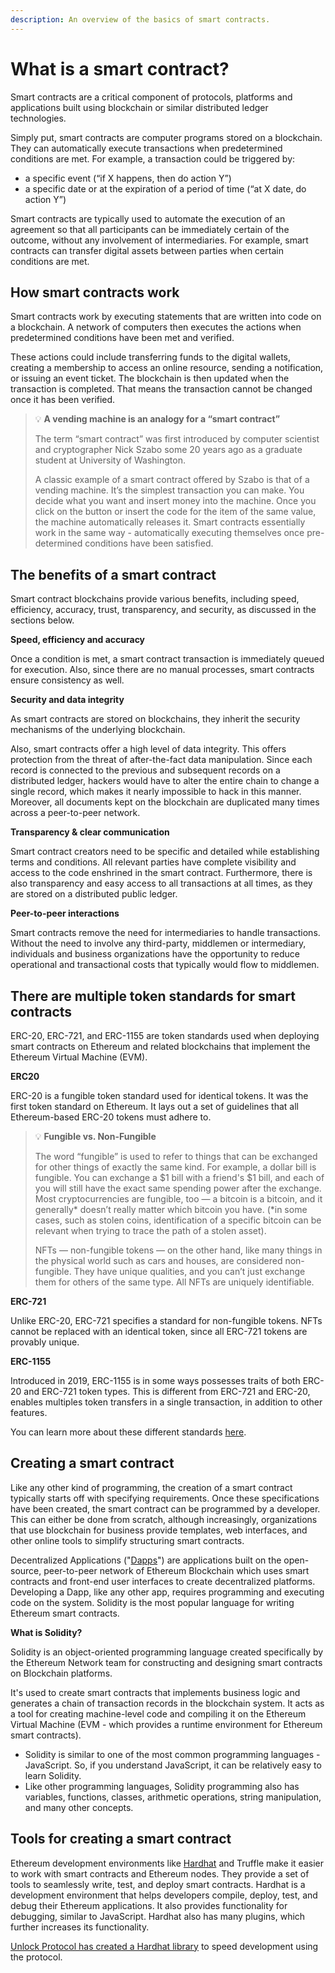 ```yaml
---
description: An overview of the basics of smart contracts.
---
```


# What is a smart contract?

Smart contracts are a critical component of protocols, platforms and applications built using blockchain or similar distributed ledger technologies. 

Simply put, smart contracts are computer programs stored on a blockchain. They can automatically execute transactions when predetermined conditions are met. For example, a transaction could be triggered by:

- a specific event (“if X happens, then do action Y”)
- a specific date or at the expiration of a period of time (“at X date, do action Y”)

Smart contracts are typically used to automate the execution of an agreement so that all participants can be immediately certain of the outcome, without any involvement of intermediaries. For example, smart contracts can transfer digital assets between parties when certain conditions are met.


## **How smart contracts work**

Smart contracts work by executing statements that are written into code on a blockchain. A network of computers then executes the actions when predetermined conditions have been met and verified. 

These actions could include transferring funds to the digital wallets, creating a membership to access an online resource, sending a notification, or issuing an event ticket. The blockchain is then updated when the transaction is completed. That means the transaction cannot be changed once it has been verified.


> 💡 **A vending machine is an analogy for a “smart contract”**
> 
> The term “smart contract” was first introduced by computer scientist and cryptographer Nick Szabo some 20 years ago as a graduate student at University of Washington.
> 
> A classic example of a smart contract offered by Szabo is that of a vending machine. It’s the simplest transaction you can make. You decide what you want and insert money into the machine. Once you click on the button or insert the code for the item of the same value, the machine automatically releases it. Smart contracts essentially work in the same way - automatically executing themselves once pre-determined conditions have been satisfied.


## **The benefits of a smart contract**

Smart contract blockchains provide various benefits, including speed, efficiency, accuracy, trust, transparency, and security, as discussed in the sections below.

**Speed, efficiency and accuracy**

Once a condition is met, a smart contract transaction is immediately queued for execution. Also, since there are no manual processes, smart contracts ensure consistency as well.

**Security and data integrity**

As smart contracts are stored on blockchains, they inherit the security mechanisms of the underlying blockchain. 

Also, smart contracts offer a high level of data integrity. This offers protection from the threat of after-the-fact data manipulation. Since each record is connected to the previous and subsequent records on a distributed ledger, hackers would have to alter the entire chain to change a single record, which makes it nearly impossible to hack in this manner. Moreover, all documents kept on the blockchain are duplicated many times across a peer-to-peer network.

**Transparency & clear communication**

Smart contract creators need to be specific and detailed while establishing terms and conditions. All relevant parties have complete visibility and access to the code enshrined in the smart contract. Furthermore, there is also transparency and easy access to all transactions at all times, as they are stored on a distributed public ledger.

**Peer-to-peer interactions**

Smart contracts remove the need for intermediaries to handle transactions. Without the need to involve any third-party, middlemen or intermediary, individuals and business organizations have the opportunity to reduce operational and transactional costs that typically would flow to middlemen.


## There are multiple token standards for smart contracts

ERC-20, ERC-721, and ERC-1155 are token standards used when deploying smart contracts on Ethereum and related blockchains that implement the Ethereum Virtual Machine (EVM). 

**ERC20**

ERC-20 is a fungible token standard used for identical tokens. It was the first token standard on Ethereum.  It lays out a set of guidelines that all Ethereum-based ERC-20 tokens must adhere to. 

> 💡 **Fungible vs. Non-Fungible**
> 
> The word “fungible” is used to refer to things that can be exchanged for other things of exactly the same kind. For example, a dollar bill is fungible. You can exchange a $1 bill with a friend's $1 bill, and each of you will still have the exact same spending power after the exchange. Most cryptocurrencies are fungible, too — a bitcoin is a bitcoin, and it generally* doesn’t really matter which bitcoin you have. (*in some cases, such as stolen coins, identification of a specific bitcoin can be relevant when trying to trace the path of a stolen asset).
> 
> NFTs — non-fungible tokens — on the other hand, like many things in the physical world such as cars and houses, are considered non-fungible. They have unique qualities, and you can’t just exchange them for others of the same type. All NFTs are uniquely identifiable.

**ERC-721**

Unlike ERC-20, ERC-721 specifies a standard for non-fungible tokens. NFTs cannot be replaced with an identical token, since all ERC-721 tokens are provably unique.

**ERC-1155**

Introduced in 2019,  ERC-1155 is in some ways possesses traits of both ERC-20 and ERC-721 token types. This is different from ERC-721 and ERC-20, enables multiples token transfers in a single transaction, in addition to other features. 

You can learn more about these different standards [here](https://www.web3.university/article/comparing-erc-721-to-erc-1155).


## Creating **a smart contract**

Like any other kind of programming, the creation of a smart contract typically starts off with specifying requirements. Once these specifications have been created, the smart contract can be programmed by a developer. This can either be done from scratch, although increasingly, organizations that use blockchain for business provide templates, web interfaces, and other online tools to simplify structuring smart contracts.

Decentralized Applications ("[Dapps](https://docs.unlock-protocol.com/basics/new-to-web3/what-is-a-decentralised-application-aka-dapp)") are applications built on the open-source, peer-to-peer network of Ethereum Blockchain which uses smart contracts and front-end user interfaces to create decentralized platforms. Developing a Dapp, like any other app, requires programming and executing code on the system. Solidity is the most popular language for writing Ethereum smart contracts. 

**What is Solidity?**

Solidity is an object-oriented programming language created specifically by the Ethereum Network team for constructing and designing smart contracts on Blockchain platforms.

It's used to create smart contracts that implements business logic and generates a chain of transaction records in the blockchain system. It acts as a tool for creating machine-level code and compiling it on the Ethereum Virtual Machine (EVM - which provides a runtime environment for Ethereum smart contracts). 

- Solidity is similar to one of the most common programming languages - JavaScript. So, if you understand JavaScript, it can be relatively easy to learn Solidity.
- Like other programming languages, Solidity programming also has variables, functions, classes, arithmetic operations, string manipulation, and many other concepts.


## **Tools for creating a smart contract**

Ethereum development environments like [Hardhat](https://hardhat.org/tutorial) and Truffle make it easier to work with smart contracts and Ethereum nodes. They provide a set of tools to seamlessly write, test, and deploy smart contracts. Hardhat is a development environment that helps developers compile, deploy, test, and debug their Ethereum applications. It also provides functionality for debugging, similar to JavaScript. Hardhat also has many plugins, which further increases its functionality.

[Unlock Protocol has created a Hardhat library](https://docs.unlock-protocol.com/core-protocol/deploying-locally/) to speed development using the protocol.
